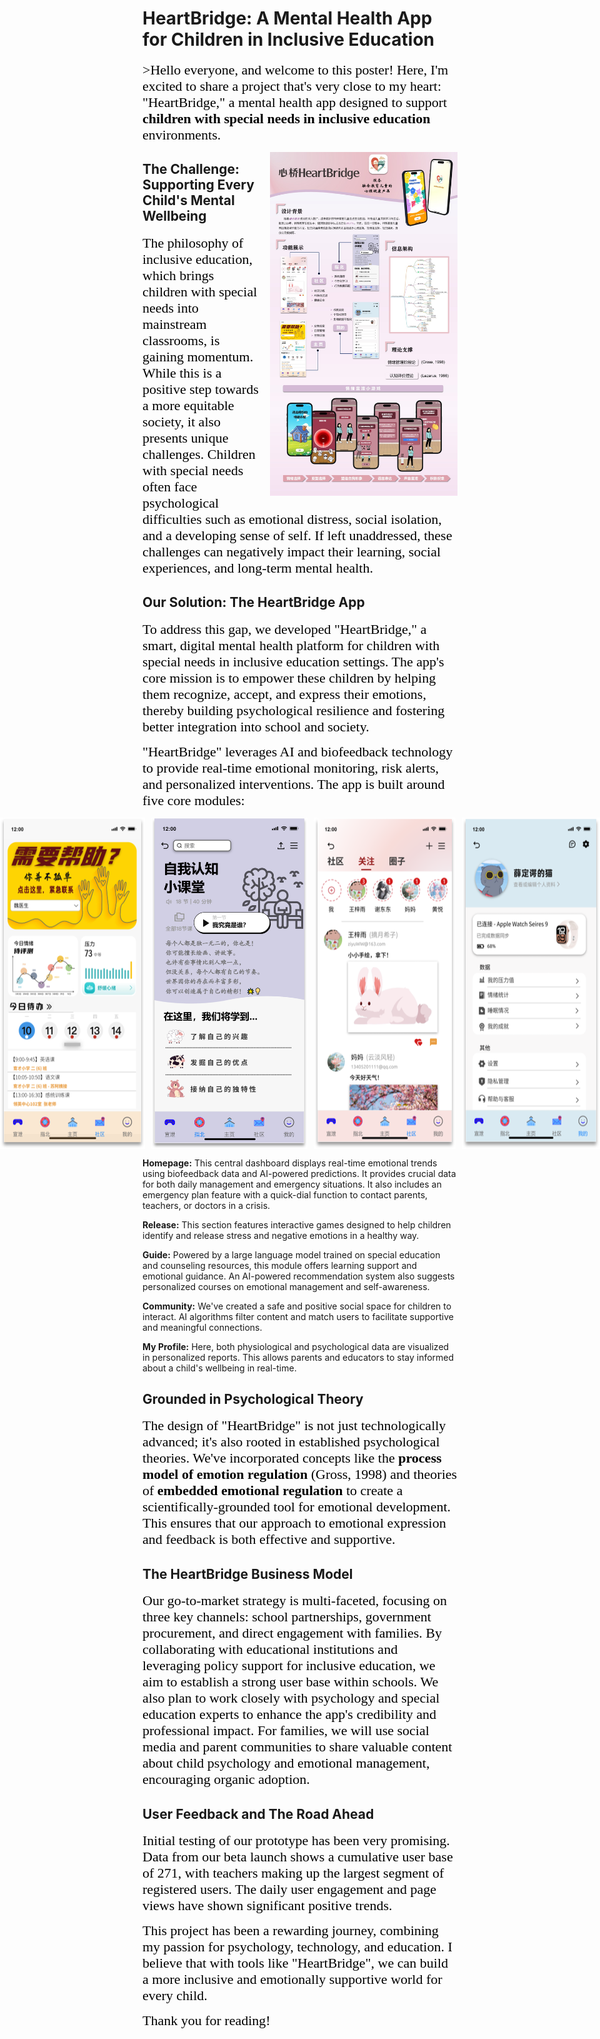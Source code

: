 

# HeartBridge: A Mental Health App for Children in Inclusive Education

<span style="font-size:22px; color:black; font-family:'Kanit';">>Hello everyone, and welcome to this poster! Here, I'm excited to share a project that's very close to my heart: "HeartBridge," a mental health app designed to support <strong>children with special needs in inclusive education</strong> environments.

<img src="2025-05-01-my-post/assets/poster.png" alt="描述" style="width:300px; float:right; margin-left:15px; margin-bottom:10px;" />

## The Challenge: Supporting Every Child's Mental Wellbeing

<span style="font-size:22px; color:black; font-family:'Kanit';">The philosophy of inclusive education, which brings children with special needs into mainstream classrooms, is gaining momentum. While this is a positive step towards a more equitable society, it also presents unique challenges. Children with special needs often face psychological difficulties such as emotional distress, social isolation, and a developing sense of self. If left unaddressed, these challenges can negatively impact their learning, social experiences, and long-term mental health.



## Our Solution: The HeartBridge App

<span style="font-size:22px; color:black; font-family:'Kanit';">To address this gap, we developed "HeartBridge," a smart, digital mental health platform for children with special needs in inclusive education settings. The app's core mission is to empower these children by helping them recognize, accept, and express their emotions, thereby building psychological resilience and fostering better integration into school and society.


<span style="font-size:22px; color:black; font-family:'Kanit';">"HeartBridge" leverages AI and biofeedback technology to provide real-time emotional monitoring, risk alerts, and personalized interventions. The app is built around five core modules:

<div style="display: flex; gap: 10px; justify-content: center;">
  <img src="2025-05-01-my-post/assets/homepage.png" style="width: 250px;" />
  <img src="2025-05-01-my-post/assets/guide.png" style="width: 250px;" />
  <img src="2025-05-01-my-post/assets/community.png" style="width: 250px;" />
  <img src="2025-05-01-my-post/assets/myprofile.png" style="width: 250px;" />
</div>


**Homepage:** This central dashboard displays real-time emotional trends using biofeedback data and AI-powered predictions. It provides crucial data for both daily management and emergency situations. It also includes an emergency plan feature with a quick-dial function to contact parents, teachers, or doctors in a crisis.

<strong>Release:</strong> This section features interactive games designed to help children identify and release stress and negative emotions in a healthy way.

<strong>Guide:</strong> Powered by a large language model trained on special education and counseling resources, this module offers learning support and emotional guidance. An AI-powered recommendation system also suggests personalized courses on emotional management and self-awareness.

<strong>Community:</strong> We've created a safe and positive social space for children to interact. AI algorithms filter content and match users to facilitate supportive and meaningful connections.

<strong>My Profile:</strong> Here, both physiological and psychological data are visualized in personalized reports. This allows parents and educators to stay informed about a child's wellbeing in real-time.

## Grounded in Psychological Theory

<span style="font-size:22px; color:black; font-family:'Kanit';">The design of "HeartBridge" is not just technologically advanced; it's also rooted in established psychological theories. We've incorporated concepts like the <strong>process model of emotion regulation</strong> (Gross, 1998) and theories of <strong>embedded emotional regulation</strong> to create a scientifically-grounded tool for emotional development. This ensures that our approach to emotional expression and feedback is both effective and supportive.

## The HeartBridge Business Model

<span style="font-size:22px; color:black; font-family:'Kanit';">Our go-to-market strategy is multi-faceted, focusing on three key channels: school partnerships, government procurement, and direct engagement with families. By collaborating with educational institutions and leveraging policy support for inclusive education, we aim to establish a strong user base within schools. We also plan to work closely with psychology and special education experts to enhance the app's credibility and professional impact. For families, we will use social media and parent communities to share valuable content about child psychology and emotional management, encouraging organic adoption.

## User Feedback and The Road Ahead

<span style="font-size:22px; color:black; font-family:'Kanit';">Initial testing of our prototype has been very promising. Data from our beta launch shows a cumulative user base of 271, with teachers making up the largest segment of registered users. The daily user engagement and page views have shown significant positive trends.

<span style="font-size:22px; color:black; font-family:'Kanit';">This project has been a rewarding journey, combining my passion for psychology, technology, and education. I believe that with tools like "HeartBridge", we can build a more inclusive and emotionally supportive world for every child.

<span style="font-size:22px; color:black; font-family:'Kanit';">Thank you for reading!